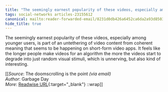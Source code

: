 ```yaml
---
title: "The seemingly earnest popularity of these videos, especially among younger ..."
tags: social-networks articles-23155612
canonical: mailto:reader-forwarded-email/8231d0db426a6452ca6da2a93d8503c8
hide_title: true
---
```


The seemingly earnest popularity of these videos, especially among younger users, is part of an untethering of video content from coherent meaning that seems to be happening on short-form video apps. It feels like the longer people make videos for an algorithm the more the videos start to degrade into just random visual stimuli, which is unnerving, but also kind of interesting.


[[_Source_: The doomscrolling is the point _(via email)_<br>
_Author_: Garbage Day<br>
_More_: [Readwise URL](https://readwise.io/open/454179065){:target="_blank"}
::wrap]]